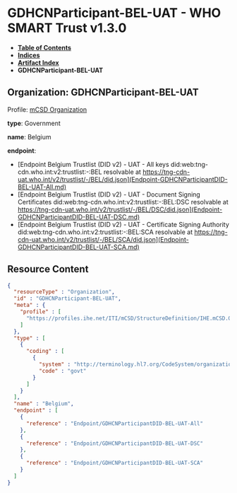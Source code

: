 # GDHCNParticipant-BEL-UAT - WHO SMART Trust v1.3.0

* [**Table of Contents**](toc.md)
* [**Indices**](indices.md)
* [**Artifact Index**](artifacts.md)
* **GDHCNParticipant-BEL-UAT**

## Organization: GDHCNParticipant-BEL-UAT

Profile: [mCSD Organization](https://profiles.ihe.net/ITI/mCSD/4.0.0/StructureDefinition-IHE.mCSD.Organization.html)

**type**: Government

**name**: Belgium

**endpoint**: 

* [Endpoint Belgium Trustlist (DID v2) - UAT - All keys did:web:tng-cdn.who.int:v2:trustlist:-:BEL resolvable at https://tng-cdn-uat.who.int/v2/trustlist/-/BEL/did.json](Endpoint-GDHCNParticipantDID-BEL-UAT-All.md)
* [Endpoint Belgium Trustlist (DID v2) - UAT - Document Signing Certificates did:web:tng-cdn.who.int:v2:trustlist:-:BEL:DSC resolvable at https://tng-cdn-uat.who.int/v2/trustlist/-/BEL/DSC/did.json](Endpoint-GDHCNParticipantDID-BEL-UAT-DSC.md)
* [Endpoint Belgium Trustlist (DID v2) - UAT - Certificate Signing Authority did:web:tng-cdn.who.int:v2:trustlist:-:BEL:SCA resolvable at https://tng-cdn-uat.who.int/v2/trustlist/-/BEL/SCA/did.json](Endpoint-GDHCNParticipantDID-BEL-UAT-SCA.md)



## Resource Content

```json
{
  "resourceType" : "Organization",
  "id" : "GDHCNParticipant-BEL-UAT",
  "meta" : {
    "profile" : [
      "https://profiles.ihe.net/ITI/mCSD/StructureDefinition/IHE.mCSD.Organization"
    ]
  },
  "type" : [
    {
      "coding" : [
        {
          "system" : "http://terminology.hl7.org/CodeSystem/organization-type",
          "code" : "govt"
        }
      ]
    }
  ],
  "name" : "Belgium",
  "endpoint" : [
    {
      "reference" : "Endpoint/GDHCNParticipantDID-BEL-UAT-All"
    },
    {
      "reference" : "Endpoint/GDHCNParticipantDID-BEL-UAT-DSC"
    },
    {
      "reference" : "Endpoint/GDHCNParticipantDID-BEL-UAT-SCA"
    }
  ]
}

```
